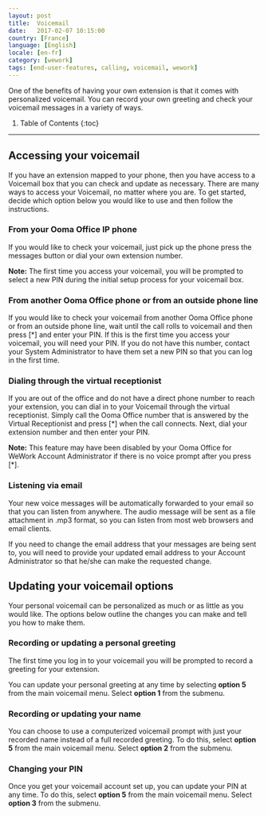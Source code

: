 ```yaml
---
layout: post
title:  Voicemail
date:   2017-02-07 10:15:00
country: [France]
language: [English]
locale: [en-fr]
category: [wework]
tags: [end-user-features, calling, voicemail, wework]
---
```


One of the benefits of having your own extension is that it comes with personalized voicemail. You can record your own greeting and check your voicemail messages in a variety of ways.

1. Table of Contents
{:toc}
* * *

## Accessing your voicemail

If you have an extension mapped to your phone, then you have access to a Voicemail box that you can check and update as necessary. There are many ways to access your Voicemail, no matter where you are. To get started, decide which option below you would like to use and then follow the instructions.

### From your Ooma Office IP phone

If you would like to check your voicemail, just pick up the phone press the messages button or dial your own extension number.

**Note:** The first time you access your voicemail, you will be prompted to select a new PIN during the initial setup process for your voicemail box.

### From another Ooma Office phone or from an outside phone line

If you would like to check your voicemail from another Ooma Office phone or from an outside phone line, wait until the call rolls to voicemail and then press [*] and enter your PIN. If this is the first time you access your voicemail, you will need your PIN. If you do not have this number, contact your System Administrator to have them set a new PIN so that you can log in the first time.

### Dialing through the virtual receptionist

If you are out of the office and do not have a direct phone number to reach your extension, you can dial in to your Voicemail through the virtual receptionist. Simply call the Ooma Office number that is answered by the Virtual Receptionist and press [*] when the call connects. Next, dial your extension number and then enter your PIN.

**Note:** This feature may have been disabled by your Ooma Office for WeWork Account Administrator if there is no voice prompt after you press [*].

### Listening via email

Your new voice messages will be automatically forwarded to your email so that you can listen from anywhere. The audio message will be sent as a file attachment in .mp3 format, so you can listen from most web browsers and email clients.

If you need to change the email address that your messages are being sent to, you will need to provide your updated email address to your Account Administrator so that he/she can make the requested change.

## Updating your voicemail options

Your personal voicemail can be personalized as much or as little as you would like. The options below outline the changes you can make and tell you how to make them.

### Recording or updating a personal greeting

The first time you log in to your voicemail you will be prompted to record a greeting for your extension.

You can update your personal greeting at any time by selecting **option 5** from the main voicemail menu. Select **option 1** from the submenu.

### Recording or updating your name

You can choose to use a computerized voicemail prompt with just your recorded name instead of a full recorded greeting. To do this, select **option 5** from the main voicemail menu. Select **option 2** from the submenu.

### Changing your PIN

Once you get your voicemail account set up, you can update your PIN at any time. To do this, select **option 5** from the main voicemail menu. Select **option 3** from the submenu.